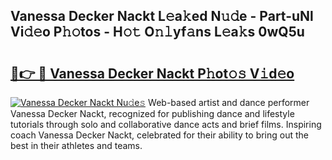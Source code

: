 ## Vanessa Decker Nackt L𝚎a𝚔ed N𝚞𝚍e - Part-uNl Vi𝚍𝚎o P𝚑𝚘tos - H𝚘𝚝 O𝚗𝚕yf𝚊ns L𝚎a𝚔s 0wQ5u

# <h2><a href="http://kf5u8w.oniu.top/?m=Vanessa+Decker+Nackt">🔗👉 🔴 Vanessa Decker Nackt P𝚑ot𝚘𝚜 V𝚒d𝚎o</a></h2>

[![Vanessa Decker Nackt Nu𝚍e𝚜](https://i.imgur.com/0qMVB7G.gif)](http://kf5u8w.oniu.top/?m=Vanessa+Decker+Nackt)
Web-based artist and dance performer Vanessa Decker Nackt, recognized for publishing dance and lifestyle tutorials through solo and collaborative dance acts and brief films. Inspiring coach Vanessa Decker Nackt, celebrated for their ability to bring out the best in their athletes and teams.  
